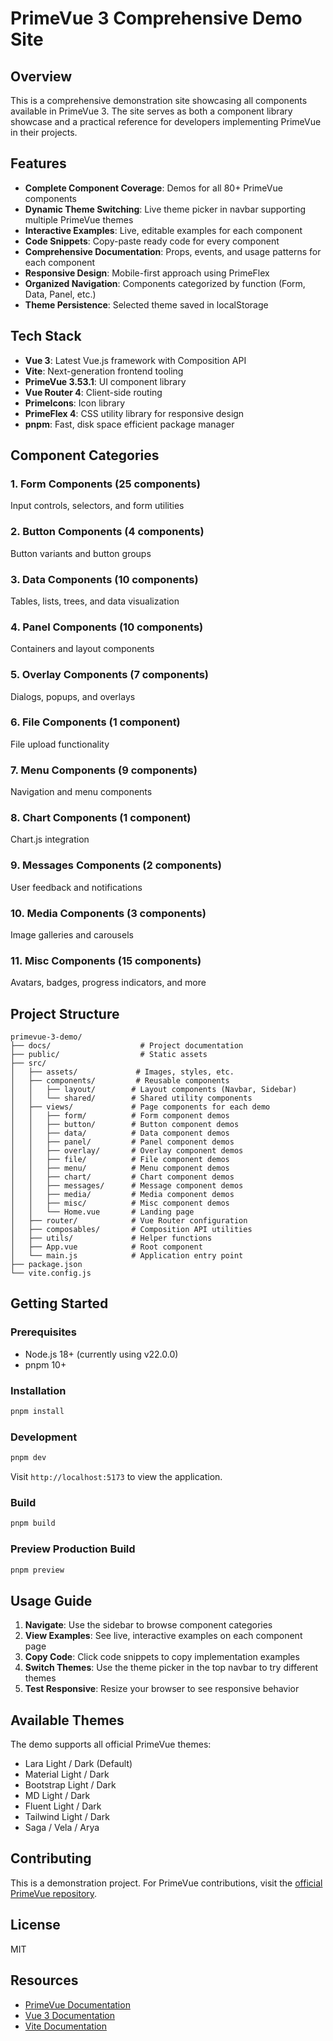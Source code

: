 # PrimeVue 3 Comprehensive Demo Site

## Overview

This is a comprehensive demonstration site showcasing all components available in PrimeVue 3. The site serves as both a component library showcase and a practical reference for developers implementing PrimeVue in their projects.

## Features

- **Complete Component Coverage**: Demos for all 80+ PrimeVue components
- **Dynamic Theme Switching**: Live theme picker in navbar supporting multiple PrimeVue themes
- **Interactive Examples**: Live, editable examples for each component
- **Code Snippets**: Copy-paste ready code for every component
- **Comprehensive Documentation**: Props, events, and usage patterns for each component
- **Responsive Design**: Mobile-first approach using PrimeFlex
- **Organized Navigation**: Components categorized by function (Form, Data, Panel, etc.)
- **Theme Persistence**: Selected theme saved in localStorage

## Tech Stack

- **Vue 3**: Latest Vue.js framework with Composition API
- **Vite**: Next-generation frontend tooling
- **PrimeVue 3.53.1**: UI component library
- **Vue Router 4**: Client-side routing
- **PrimeIcons**: Icon library
- **PrimeFlex 4**: CSS utility library for responsive design
- **pnpm**: Fast, disk space efficient package manager

## Component Categories

### 1. Form Components (25 components)
Input controls, selectors, and form utilities

### 2. Button Components (4 components)
Button variants and button groups

### 3. Data Components (10 components)
Tables, lists, trees, and data visualization

### 4. Panel Components (10 components)
Containers and layout components

### 5. Overlay Components (7 components)
Dialogs, popups, and overlays

### 6. File Components (1 component)
File upload functionality

### 7. Menu Components (9 components)
Navigation and menu components

### 8. Chart Components (1 component)
Chart.js integration

### 9. Messages Components (2 components)
User feedback and notifications

### 10. Media Components (3 components)
Image galleries and carousels

### 11. Misc Components (15 components)
Avatars, badges, progress indicators, and more

## Project Structure

```
primevue-3-demo/
├── docs/                    # Project documentation
├── public/                  # Static assets
├── src/
│   ├── assets/             # Images, styles, etc.
│   ├── components/         # Reusable components
│   │   ├── layout/        # Layout components (Navbar, Sidebar)
│   │   └── shared/        # Shared utility components
│   ├── views/             # Page components for each demo
│   │   ├── form/          # Form component demos
│   │   ├── button/        # Button component demos
│   │   ├── data/          # Data component demos
│   │   ├── panel/         # Panel component demos
│   │   ├── overlay/       # Overlay component demos
│   │   ├── file/          # File component demos
│   │   ├── menu/          # Menu component demos
│   │   ├── chart/         # Chart component demos
│   │   ├── messages/      # Message component demos
│   │   ├── media/         # Media component demos
│   │   ├── misc/          # Misc component demos
│   │   └── Home.vue       # Landing page
│   ├── router/            # Vue Router configuration
│   ├── composables/       # Composition API utilities
│   ├── utils/             # Helper functions
│   ├── App.vue            # Root component
│   └── main.js            # Application entry point
├── package.json
└── vite.config.js
```

## Getting Started

### Prerequisites
- Node.js 18+ (currently using v22.0.0)
- pnpm 10+

### Installation

```bash
pnpm install
```

### Development

```bash
pnpm dev
```

Visit `http://localhost:5173` to view the application.

### Build

```bash
pnpm build
```

### Preview Production Build

```bash
pnpm preview
```

## Usage Guide

1. **Navigate**: Use the sidebar to browse component categories
2. **View Examples**: See live, interactive examples on each component page
3. **Copy Code**: Click code snippets to copy implementation examples
4. **Switch Themes**: Use the theme picker in the top navbar to try different themes
5. **Test Responsive**: Resize your browser to see responsive behavior

## Available Themes

The demo supports all official PrimeVue themes:
- Lara Light / Dark (Default)
- Material Light / Dark
- Bootstrap Light / Dark
- MD Light / Dark
- Fluent Light / Dark
- Tailwind Light / Dark
- Saga / Vela / Arya

## Contributing

This is a demonstration project. For PrimeVue contributions, visit the [official PrimeVue repository](https://github.com/primefaces/primevue).

## License

MIT

## Resources

- [PrimeVue Documentation](https://primevue.org/)
- [Vue 3 Documentation](https://vuejs.org/)
- [Vite Documentation](https://vitejs.dev/)
